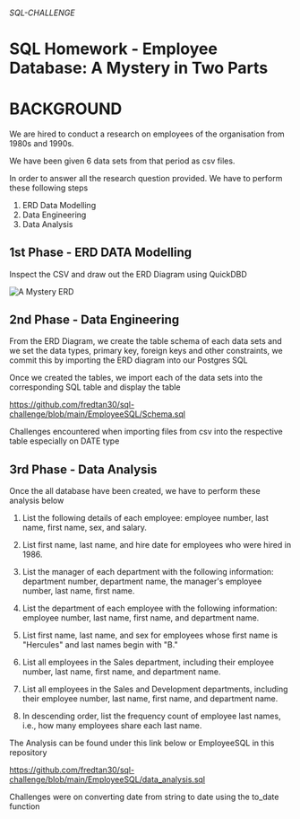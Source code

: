 ###### SQL-CHALLENGE


# **SQL Homework - Employee Database: A Mystery in Two Parts**

# **BACKGROUND**

We are hired to conduct a research on employees of the organisation from 1980s and 1990s.

We have been given 6 data sets from that period as csv files.

In order to answer all the research question provided. We have to perform these following steps

1. ERD Data Modelling 
2. Data Engineering
3. Data Analysis


## **1st Phase - ERD DATA Modelling**

Inspect the CSV and draw out the ERD Diagram using QuickDBD

![A Mystery ERD](https://user-images.githubusercontent.com/83207549/125291304-94589480-e364-11eb-8a09-5aa06b276e19.png)


## **2nd Phase - Data Engineering**

From the ERD Diagram, we create the table schema of each data sets and we set the data types, primary key, foreign keys and other constraints, we commit this by importing the  ERD diagram into our Postgres SQL

Once we created the tables, we import each of the data sets into the corresponding SQL table and display the table

https://github.com/fredtan30/sql-challenge/blob/main/EmployeeSQL/Schema.sql

Challenges encountered when importing files from csv into the respective table especially on DATE type


## **3rd Phase - Data Analysis**

Once the all database have been created, we have to perform these analysis below

1. List the following details of each employee: employee number, last name, first name, sex, and salary.

2. List first name, last name, and hire date for employees who were hired in 1986.

3. List the manager of each department with the following information: department number, department name, the manager's employee number, last name, first name.

4. List the department of each employee with the following information: employee number, last name, first name, and department name.

5. List first name, last name, and sex for employees whose first name is "Hercules" and last names begin with "B."

6. List all employees in the Sales department, including their employee number, last name, first name, and department name.

7. List all employees in the Sales and Development departments, including their employee number, last name, first name, and department name.

8. In descending order, list the frequency count of employee last names, i.e., how many employees share each last name.

The Analysis can be found under this link below or EmployeeSQL in this repository

https://github.com/fredtan30/sql-challenge/blob/main/EmployeeSQL/data_analysis.sql

Challenges were on converting date from string to date using the to_date function





